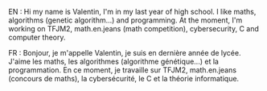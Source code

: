 EN :
Hi my name is Valentin, I'm in my last year of high school. I like maths, algorithms (genetic algorithm...) and programming. At the moment, I'm working on TFJM2, math.en.jeans (math competition), cybersecurity, C and computer theory.

FR :
Bonjour, je m'appelle Valentin, je suis en dernière année de lycée. J'aime les maths, les algorithmes (algorithme génétique...) et la programmation. En ce moment, je travaille sur TFJM2, math.en.jeans (concours de maths), la cybersécurité, le C et la théorie informatique.
